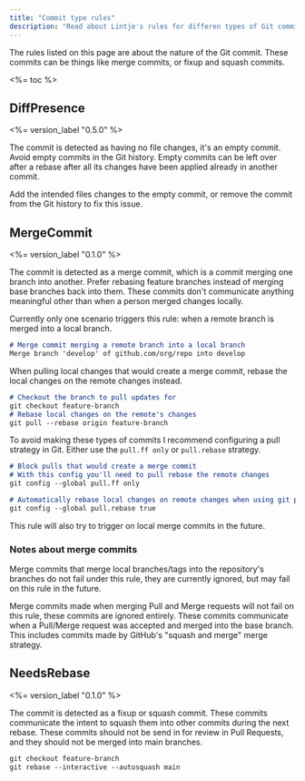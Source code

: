 ```yaml
---
title: "Commit type rules"
description: "Read about Lintje's rules for differen types of Git commits. These commits can be things like merge commits, or fixup and squash commits."
---
```


The rules listed on this page are about the nature of the Git commit. These commits can be things like merge commits, or fixup and squash commits.

<%= toc %>

## DiffPresence

<%= version_label "0.5.0" %>

The commit is detected as having no file changes, it's an empty commit. Avoid empty commits in the Git history. Empty commits can be left over after a rebase after all its changes have been applied already in another commit.

Add the intended files changes to the empty commit, or remove the commit from the Git history to fix this issue.

## MergeCommit

<%= version_label "0.1.0" %>

The commit is detected as a merge commit, which is a commit merging one branch into another. Prefer rebasing feature branches instead of merging base branches back into them. These commits don't communicate anything meaningful other than when a person merged changes locally.

Currently only one scenario triggers this rule: when a remote branch is merged into a local branch.

```md
# Merge commit merging a remote branch into a local branch
Merge branch 'develop' of github.com/org/repo into develop
```

When pulling local changes that would create a merge commit, rebase the local changes on the remote changes instead.

```md
# Checkout the branch to pull updates for
git checkout feature-branch
# Rebase local changes on the remote's changes
git pull --rebase origin feature-branch
```

To avoid making these types of commits I recommend configuring a pull strategy in Git. Either use the `pull.ff only` or `pull.rebase` strategy.

```md
# Block pulls that would create a merge commit
# With this config you'll need to pull rebase the remote changes
git config --global pull.ff only

# Automatically rebase local changes on remote changes when using git pull
git config --global pull.rebase true
```

This rule will also try to trigger on local merge commits in the future.

### Notes about merge commits

Merge commits that merge local branches/tags into the repository's branches do not fail under this rule, they are currently ignored, but may fail on this rule in the future.

Merge commits made when merging Pull and Merge requests will not fail on this rule, these commits are ignored entirely. These commits communicate when a Pull/Merge request was accepted and merged into the base branch. This includes commits made by GitHub's "squash and merge" merge strategy.

## NeedsRebase

<%= version_label "0.1.0" %>

The commit is detected as a fixup or squash commit. These commits communicate the intent to squash them into other commits during the next rebase. These commits should not be send in for review in Pull Requests, and they should not be merged into main branches.

```md
git checkout feature-branch
git rebase --interactive --autosquash main
```
